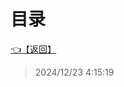 # 目录  


[👈【返回】](/__Catalog__/00工作笔记00/钻头绳子笔记/Editor/__Catalog__Editor)  








> 2024/12/23 4:15:19
